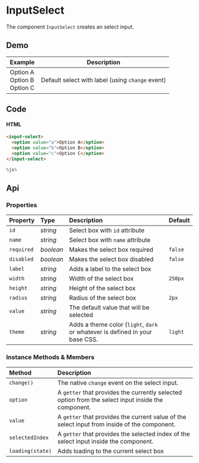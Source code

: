 # InputSelect

The component `InputSelect` creates an select input.

## Demo

<table class="example">
  <thead>
    <tr>
      <th>Example</th>
      <th>Description</th>
    </tr>
  </thead>
  <tbody>
    <tr>
      <td>
        <input-select label="Example Select" id="options-example-1">
          <option value="a">Option A</option>
          <option value="b">Option B</option>
          <option value="c">Option C</option>
        </input-select>
      </td>
      <td>
        <span id="select-example-tooltip-1">Default select with label (using <code>change</code> event)</span>
      </td>
    </tr>
  </tbody>
</table>

## Code

#### HTML

```html
<input-select>
  <option value="a">Option A</option>
  <option value="b">Option B</option>
  <option value="c">Option C</option>
</input-select>
```

```js
%js%
```

## Api

### Properties

| Property | Type | Description | Default |
| :--- | :--- | :--- | :--- |
| `id` | *string* | Select box with `id` attribute | |
| `name` | *string* | Select box with `name` attribute | |
| `required` | *boolean* | Makes the select box required | `false` |
| `disabled` | *boolean* | Makes the select box disabled | `false` |
| `label` | *string* | Adds a label to the select box | |
| `width` | *string* | Width of the select box | `250px` |
| `height` | *string* | Height of the select box | |
| `radius` | *string* | Radius of the select box | `2px` |
| `value` | *string* | The default value that will be selected | |
| `theme` | *string* | Adds a theme color (`light`, `dark` or whatever is defined in your base CSS. | `light` |

### Instance Methods & Members

| Method | Description |
| :--- | :--- |
| `change()` | The native `change` event on the select input. |
| `option` | A `getter` that provides the currently selected option from the select input inside the component. |
| `value` | A `getter` that provides the current value of the select input from inside of the component. |
| `selectedIndex` | A `getter` that provides the selected index of the select input inside the component. |
| `loading(state)` | Adds loading to the current select box | |
